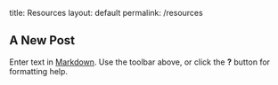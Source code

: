 title: Resources
layout: default
permalink: /resources

## A New Post

Enter text in [Markdown](http://daringfireball.net/projects/markdown/). Use the toolbar above, or click the **?** button for formatting help.
